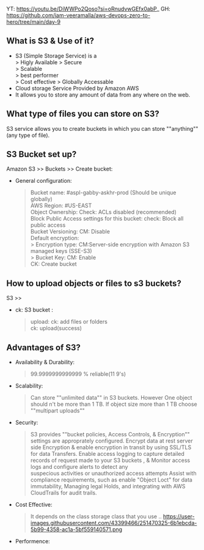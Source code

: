 YT: https://youtu.be/DiWWPo2Qoso?si=oRnudvwGEfx0abP_
GH: https://github.com/iam-veeramalla/aws-devops-zero-to-hero/tree/main/day-9

What is S3 & Use of it?
--------------
 
  * S3 (Simple Storage Service) is a   
        > Higly Available 
        > Secure  
        > Scalable  
        > best performer  
        > Cost effective
        > Globally Accessable
  * Cloud storage Service Provided by Amazon AWS
  * It allows you to store any amount of data from any where on the web. 

What type of files you can store on S3?
----------------

S3 service allows you to create buckets in which you can store ""anything""(any type of file).

S3 Bucket set up?
-------------

Amazon S3 >> Buckets >> Create bucket:    
  * General configuration:  
      > Bucket name: #aspl-gabby-askhr-prod (Should be unique globally)    
      > AWS Region: #US-EAST    
      > Object Ownership: Check: ACLs disabled (recommended)    
      > Block Public Access settings for this bucket: check: Block all public access  
      > Bucket Versioning: CM: Disable  
      > Default encryption:  
          > Encryption type: CM:Server-side encryption with Amazon S3 managed keys (SSE-S3)  
          > Bucket Key: CM: Enable  
      CK: Create bucket  

How to upload objects or files to s3 buckets?  
------------------ 
S3 >>      
  * ck: S3 bucket :    
      > upload: ck: add files or folders    
    ck: upload(success)   

Advantages of S3?
--------------

  * Availability & Durability:
      > 99.9999999999999 % reliable(11 9's)
     
  * Scalability:
      > Can store ""unlimited data"" in S3 buckets. However One object should n't be more than 1 TB.
      > If object size more than 1 TB choose ""multipart uploads""
  * Security:
      > S3 provides ""bucket policies, Access Controls, & Encryption"" settings are approprately configured.
      > Encrypt data at rest server side Encryption & enable encryption in transit by using SSL/TLS for data Transfers.
      > Enable access logging to capture detailed records of request made to your S3 buckets , & Monitor access logs and configure alerts to detect any  
        suspecious activities or unauthorized access attempts
      > Assist with compliance requirements, such as enable "Object Loct" for data immutability, Managing legal Holds, and integrating with AWS
        CloudTrails for audit trails.
  * Cost Effective:  
      > It depends on the class storage class that you use ..
      https://user-images.githubusercontent.com/43399466/251470325-6b1ebcda-5b99-4358-ac1a-5bf559140571.png
      
  * Performence: 
